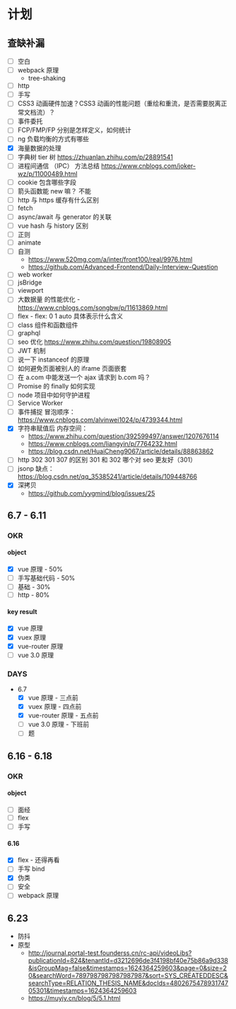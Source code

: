# 计划

## 查缺补漏

- [ ] 空白
- [ ] webpack 原理
  - tree-shaking
- [ ] http
- [ ] 手写
- [ ] CSS3 动画硬件加速？CSS3 动画的性能问题（重绘和重流，是否需要脱离正常文档流）？
- [ ] 事件委托
- [ ] FCP/FMP/FP 分别是怎样定义，如何统计
- [ ] ng 负载均衡的方式有哪些
- [x] 海量数据的处理
- [ ] 字典树 tier 树 https://zhuanlan.zhihu.com/p/28891541
- [ ] 进程间通信 （IPC） 方法总结 https://www.cnblogs.com/joker-wz/p/11000489.html
- [ ] cookie 包含哪些字段
- [ ] 箭头函数能 new 嘛？ 不能
- [ ] http 与 https 缓存有什么区别
- [ ] fetch
- [ ] async/await 与 generator 的关联
- [ ] vue hash 与 history 区别
- [ ] 正则
- [ ] animate
- [ ] 自测
  - https://www.520mg.com/a/inter/front100/real/9976.html
  - https://github.com/Advanced-Frontend/Daily-Interview-Question
- [ ] web worker
- [ ] jsBridge
- [ ] viewport
- [ ] 大数据量 的性能优化 - https://www.cnblogs.com/songbw/p/11613869.html
- [ ] flex - flex: 0 1 auto 具体表示什么含义
- [ ] class 组件和函数组件
- [ ] graphql
- [ ] seo 优化 https://www.zhihu.com/question/19808905
- [ ] JWT 机制
- [ ] 说一下 instanceof 的原理
- [ ] 如何避免页面被别人的 iframe 页面嵌套
- [ ] 在 a.com 中能发送一个 ajax 请求到 b.com 吗？
- [ ] Promise 的 finally 如何实现
- [ ] node 项目中如何守护进程
- [ ] Service Worker
- [ ] 事件捕捉 冒泡顺序： https://www.cnblogs.com/alvinwei1024/p/4739344.html
- [x] 字符串赋值后 内存空间：
  - https://www.zhihu.com/question/392599497/answer/1207676114
  - https://www.cnblogs.com/liangyin/p/7764232.html
  - https://blog.csdn.net/HuaiCheng9067/article/details/88863862
- [ ] http 302 301 307 的区别 301 和 302 哪个对 seo 更友好（301）
- [ ] jsonp 缺点： https://blog.csdn.net/qq_35385241/article/details/109448766
- [x] 深拷贝
  - https://github.com/yygmind/blog/issues/25

## 6.7 - 6.11

### OKR

#### object

- [x] vue 原理 - 50%
- [ ] 手写基础代码 - 50%
- [ ] 基础 - 30%
- [ ] http - 80%

#### key result

- [x] vue 原理
- [x] vuex 原理
- [x] vue-router 原理
- [ ] vue 3.0 原理

### DAYS

- 6.7
  - [x] vue 原理 - 三点前
  - [x] vuex 原理 - 四点前
  - [x] vue-router 原理 - 五点前
  - [ ] vue 3.0 原理 - 下班前
  - [ ] 题

## 6.16 - 6.18

### OKR

#### object

- [ ] 面经
- [ ] flex
- [ ] 手写

#### 6.16

- [x] flex - 还得再看
- [ ] 手写 bind
- [x] 伪类
- [ ] 安全
- [ ] webpack 原理

## 6.23

- 防抖
- 原型
  - http://journal.portal-test.founderss.cn/rc-api/videoLibs?publicationId=824&tenantId=d3212696de3f4198bf40e75b86a9d338&isGroupMag=false&timestamps=1624364259603&page=0&size=20&searchWord=7897987987987987987&sort=SYS_CREATEDDESC&searchType=RELATION_THESIS_NAME&docIds=480267547893174705301&timestamps=1624364259603
  - https://muyiy.cn/blog/5/5.1.html

